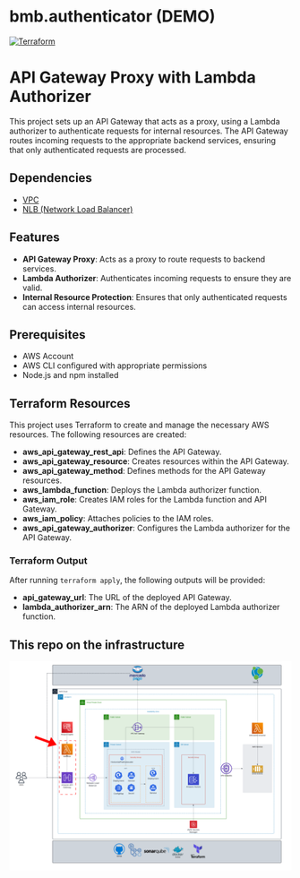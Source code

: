 # bmb.authenticator (DEMO)
[![Terraform](https://github.com/soat-fiap/bmb.authenticator/actions/workflows/terraform.yml/badge.svg?branch=main)](https://github.com/soat-fiap/bmb.authenticator/actions/workflows/terraform.yml)

# API Gateway Proxy with Lambda Authorizer

This project sets up an API Gateway that acts as a proxy, using a Lambda authorizer to authenticate requests for internal resources. The API Gateway routes incoming requests to the appropriate backend services, ensuring that only authenticated requests are processed.

## Dependencies
- [VPC](https://github.com/soat-fiap/bmb.infra)    
- [NLB (Network Load Balancer)](https://github.com/soat-fiap/FIAP.TechChallenge.ByteMeBurger)

## Features

- **API Gateway Proxy**: Acts as a proxy to route requests to backend services.
- **Lambda Authorizer**: Authenticates incoming requests to ensure they are valid.
- **Internal Resource Protection**: Ensures that only authenticated requests can access internal resources.

## Prerequisites

- AWS Account
- AWS CLI configured with appropriate permissions
- Node.js and npm installed

## Terraform Resources

This project uses Terraform to create and manage the necessary AWS resources. The following resources are created:

- **aws_api_gateway_rest_api**: Defines the API Gateway.
- **aws_api_gateway_resource**: Creates resources within the API Gateway.
- **aws_api_gateway_method**: Defines methods for the API Gateway resources.
- **aws_lambda_function**: Deploys the Lambda authorizer function.
- **aws_iam_role**: Creates IAM roles for the Lambda function and API Gateway.
- **aws_iam_policy**: Attaches policies to the IAM roles.
- **aws_api_gateway_authorizer**: Configures the Lambda authorizer for the API Gateway.

### Terraform Output

After running `terraform apply`, the following outputs will be provided:

- **api_gateway_url**: The URL of the deployed API Gateway.
- **lambda_authorizer_arn**: The ARN of the deployed Lambda authorizer function.

## This repo on the infrastructure

![Architecture Diagram](aws-infra-phase-3.png)
